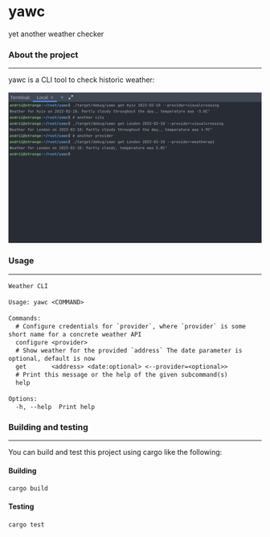 # yawc
yet another weather checker

### About the project
<hr>
yawc is a CLI tool to check historic weather:
<br/><br/>
<img src="./screenshots/demo.png">

### Usage
<hr>

```shell
Weather CLI

Usage: yawc <COMMAND>

Commands:
  # Configure credentials for `provider`, where `provider` is some short name for a concrete weather API
  configure <provider>
  # Show weather for the provided `address` The date parameter is optional, default is now
  get       <address> <date:optional> <--provider=<optional>> 
  # Print this message or the help of the given subcommand(s)
  help
  
Options:
  -h, --help  Print help

```

### Building and testing
<hr>
You can build and test this project using cargo like the following:

#### Building
```shell
cargo build
```

#### Testing
```shell
cargo test
```
